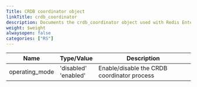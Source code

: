 ```yaml
---
Title: CRDB coordinator object
linkTitle: crdb_coordinator
description: Documents the crdb_coordinator object used with Redis Enterprise Software REST API calls.
weight: $weight
alwaysopen: false
categories: ["RS"]
---
```


| Name | Type/Value | Description |
|------|------------|-------------|
| operating_mode | 'disabled'<br />'enabled' | Enable/disable the CRDB coordinator process |
